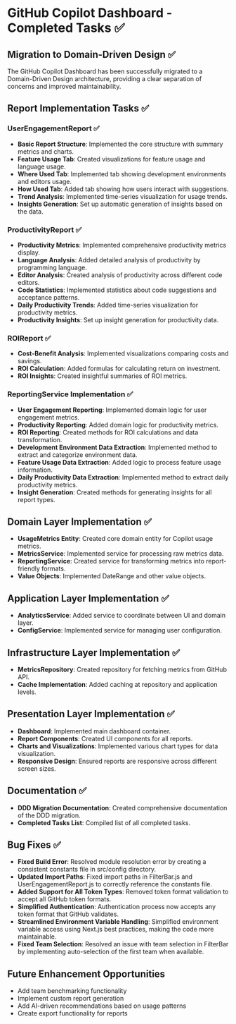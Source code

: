 # GitHub Copilot Dashboard - Completed Tasks ✅

## Migration to Domain-Driven Design ✅

The GitHub Copilot Dashboard has been successfully migrated to a Domain-Driven Design architecture, providing a clear separation of concerns and improved maintainability.

## Report Implementation Tasks ✅

### UserEngagementReport ✅
- **Basic Report Structure**: Implemented the core structure with summary metrics and charts.
- **Feature Usage Tab**: Created visualizations for feature usage and language usage.
- **Where Used Tab**: Implemented tab showing development environments and editors usage.
- **How Used Tab**: Added tab showing how users interact with suggestions.
- **Trend Analysis**: Implemented time-series visualization for usage trends.
- **Insights Generation**: Set up automatic generation of insights based on the data.

### ProductivityReport ✅
- **Productivity Metrics**: Implemented comprehensive productivity metrics display.
- **Language Analysis**: Added detailed analysis of productivity by programming language.
- **Editor Analysis**: Created analysis of productivity across different code editors.
- **Code Statistics**: Implemented statistics about code suggestions and acceptance patterns.
- **Daily Productivity Trends**: Added time-series visualization for productivity metrics.
- **Productivity Insights**: Set up insight generation for productivity data.

### ROIReport ✅
- **Cost-Benefit Analysis**: Implemented visualizations comparing costs and savings.
- **ROI Calculation**: Added formulas for calculating return on investment.
- **ROI Insights**: Created insightful summaries of ROI metrics.

### ReportingService Implementation ✅
- **User Engagement Reporting**: Implemented domain logic for user engagement metrics.
- **Productivity Reporting**: Added domain logic for productivity metrics.
- **ROI Reporting**: Created methods for ROI calculations and data transformation.
- **Development Environment Data Extraction**: Implemented method to extract and categorize environment data.
- **Feature Usage Data Extraction**: Added logic to process feature usage information.
- **Daily Productivity Data Extraction**: Implemented method to extract daily productivity metrics.
- **Insight Generation**: Created methods for generating insights for all report types.

## Domain Layer Implementation ✅

- **UsageMetrics Entity**: Created core domain entity for Copilot usage metrics.
- **MetricsService**: Implemented service for processing raw metrics data.
- **ReportingService**: Created service for transforming metrics into report-friendly formats.
- **Value Objects**: Implemented DateRange and other value objects.

## Application Layer Implementation ✅

- **AnalyticsService**: Added service to coordinate between UI and domain layer.
- **ConfigService**: Implemented service for managing user configuration.

## Infrastructure Layer Implementation ✅

- **MetricsRepository**: Created repository for fetching metrics from GitHub API.
- **Cache Implementation**: Added caching at repository and application levels.

## Presentation Layer Implementation ✅

- **Dashboard**: Implemented main dashboard container.
- **Report Components**: Created UI components for all reports.
- **Charts and Visualizations**: Implemented various chart types for data visualization.
- **Responsive Design**: Ensured reports are responsive across different screen sizes.

## Documentation ✅

- **DDD Migration Documentation**: Created comprehensive documentation of the DDD migration.
- **Completed Tasks List**: Compiled list of all completed tasks.

## Bug Fixes ✅

- **Fixed Build Error**: Resolved module resolution error by creating a consistent constants file in src/config directory.
- **Updated Import Paths**: Fixed import paths in FilterBar.js and UserEngagementReport.js to correctly reference the constants file.
- **Added Support for All Token Types**: Removed token format validation to accept all GitHub token formats.
- **Simplified Authentication**: Authentication process now accepts any token format that GitHub validates.
- **Streamlined Environment Variable Handling**: Simplified environment variable access using Next.js best practices, making the code more maintainable.
- **Fixed Team Selection**: Resolved an issue with team selection in FilterBar by implementing auto-selection of the first team when available.

## Future Enhancement Opportunities

- Add team benchmarking functionality
- Implement custom report generation
- Add AI-driven recommendations based on usage patterns
- Create export functionality for reports
